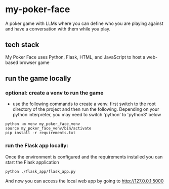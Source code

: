 # my-poker-face
A poker game with LLMs where you can define who you are playing against 
and have a conversation with them while you play.

## tech stack
My Poker Face uses Python, Flask, HTML, and JavaScript to host a web-based
browser game

## run the game locally
### optional: create a venv to run the game

- use the following commands to create a venv. first switch to the root 
directory of the project and then run the following. Depending on your 
python interpreter, you may need to switch 'python' to 'python3' below
```
python -m venv my_poker_face_venv
source my_poker_face_venv/bin/activate
pip install -r requirements.txt
```
### run the Flask app locally:
Once the environment is configured and the requirements installed you can
start the Flask application

`python ./flask_app/flask_app.py`

And now you can access the local web app by going to http://127.0.0.1:5000